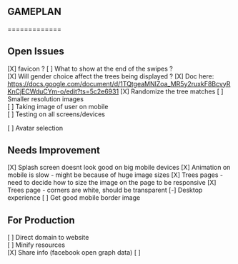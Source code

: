 ## GAMEPLAN
=============

Open Issues
--------------
[X] favicon ?
[ ] What to show at the end of the swipes ?  
[X] Will gender choice affect the trees being displayed ?
  [X] Doc here: https://docs.google.com/document/d/1TQtgeaMNlZoa_MR5y2ruxkF8BcvyRKnCjECWduCYm-o/edit?ts=5c2e6931
[X] Randomize the tree matches
[ ] Smaller resolution images  
[ ] Taking image of user on mobile  
[ ] Testing on all screens/devices

[ ] Avatar selection  


Needs Improvement
-----------------
[X] Splash screen doesnt look good on big mobile devices
[X] Animation on mobile is slow - might be because of huge image sizes
[X] Trees pages - need to decide how to size the image on the page to be responsive
[X] Trees page - corners are white, should be transparent
[-] Desktop experience
  [ ] Get good mobile border image


For Production
--------------
[ ] Direct domain to website  
[ ] Minify resources  
[X] Share info (facebook open graph data)
[ ] 
